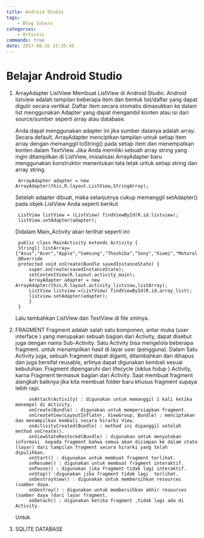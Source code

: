 ```yaml
---
title: Android Studio
tags:
	- Blog Intern
categories:
	- Artivisi
commands: true
date: 2017-08-16 11:35:45
---
```


# Belajar Android Studio

1. ArrayAdapter ListView
	Membuat ListView di Android Studio. Android listview adalah tampilan beberapa item dan bentuk list/daftar yang dapat digulir secara vertikal. Daftar item secara otomatis dimasukkan ke dalam list menggunakan Adapter yang dapat mengambil konten atau isi dari source/sumber seperti array atau database.

	Anda dapat menggunakan adapter ini jika sumber datanya adalah array. Secara default, ArrayAdapter menciptkan tampilan untuk setiap item array dengan memanggil toString() pada setiap item dan menempatkan konten dalam TextView. Jika Anda memiliki sebuah array string yang ingin ditampilkan di ListView, inisialisasi ArrayAdapter baru menggunakan konstruktor menentukan tata letak untuk setiap string dan array string.

		ArrayAdapter adapter = new ArrayAdapter(this,R.layout.ListView,StringArray);

	Setelah adapter dibuat, maka selanjutnya cukup memanggil setAdapter() pada objek ListView Anda seperti berikut

		ListView listView = (ListView) findViewById(R.id.listview);
		listView.setAdapter(adapter);

	Didalam Main_Activity akan terlihat seperti ini:

		public class MainActivity extends Activity {
	    String[] listArray={"Asus","Acer","Apple","Samsung","Thoshiba","Sony","Xiomi","Motorola"};
	    @Override
	    protected void onCreate(Bundle savedInstanceState) {
	        super.onCreate(savedInstanceState);
	        setContentView(R.layout.activity_main);
	        ArrayAdapter adapter = new ArrayAdapter(this,R.layout.activity_listview,listArray);
	        ListView listview =(ListView) findViewById(R.id.array_list);
	        listview.setAdapter(adapter);
	    	}
		}
	Lalu tambahkan ListView dan TextView di file xmlnya.

2. FRAGMENT
	Fragment adalah salah satu komponen, antar muka (user interface ) yang merupakan sebuah bagian dari Activity, dapat disebut juga dengan nama Sub-Activity. Satu Activity bisa mengelola beberapa fragment. untuk menampilkan hasil di layar user (pengguna). Dalam Satu Activity juga, sebuah fragment dapat diganti, ditambahkan dan dihapus dan juga bersifat reusable, artinya dapat digunakan kembali sesuai kebutuhan. Fragment dipengaruhi dari lifecycle (siklus hidup ) Activity, karna Fragment termasuk bagian dari Activity.
	Saat membuat fragment alangkah baiknya jika kita membuat folder baru khusus fragment supaya lebih rapi.

			onAttach(Activity) : digunakan untuk memanggil 1 kali ketika menempel di Activity.
			onCreate(Bundle) : digunakan untuk mempersiapkan fragment.
			onCreateView(LayoutInflater, ViewGroup, Bundle) : menciptakan dan menampilkan kembali secara hirarki View.
			onActivityCreated(Bundle) : method ini dipanggil setelah method onCreate().
			onViewStateRestored(Bundle) : digunakan untuk menyatakan informasi  kepada fragment bahwa semua akan disimpan ke dalam state (layar) dari tampilan fragment secara hirarki yang telah dipulihkan.
			onStart() : digunakan untuk membuat fragment terlihat.
			onResume() : digunakan untuk membuat fragment interaktif.
			onPause() : digunakan jika fragment tidak lagi interaktif.
			onStop() :digunakan jika fragment tidak lagi  terlihat.
			onDestroyView() : digunakan untuk membersihkan resources (sumber daya.
			onDestroy() : digunakan untuk membersihkan akhir resources (sumber daya )dari layar fragment.
			onDetach() : digunakan ketika fragment ,tidak lagi ada di Activity.
	Untuk 

3. SQLITE DATABASE